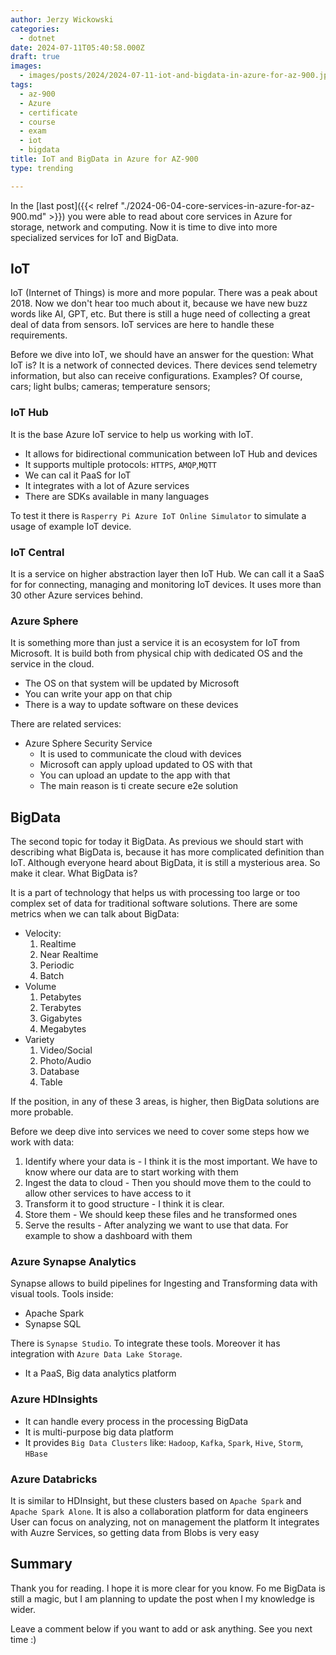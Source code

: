 ```yaml
---
author: Jerzy Wickowski
categories:
  - dotnet
date: 2024-07-11T05:40:58.000Z
draft: true
images:
  - images/posts/2024/2024-07-11-iot-and-bigdata-in-azure-for-az-900.jpg
tags:
  - az-900
  - Azure
  - certificate
  - course
  - exam
  - iot
  - bigdata
title: IoT and BigData in Azure for AZ-900
type: trending

---
```

In the [last post]({{< relref "./2024-06-04-core-services-in-azure-for-az-900.md" >}}) you were able to read about core services in Azure for storage, network and computing. Now it is time to dive into more specialized services for IoT and BigData.

## IoT
IoT (Internet of Things) is more and more popular. There was a peak about 2018. Now we don't hear too much about it, because we have new buzz words like AI, GPT, etc. But there is still a huge need of collecting a great deal of data from sensors. IoT services are here to handle these requirements.

Before we dive into IoT, we should have an answer for the question: What IoT is?
It is a network of connected devices. There devices send telemetry information, but also can receive configurations. Examples? Of course, cars; light bulbs; cameras; temperature sensors;

### IoT Hub
It is the base Azure IoT service to help us working with IoT. 
- It allows for bidirectional communication between IoT Hub and devices
- It supports multiple protocols: `HTTPS`, `AMQP`,`MQTT`
- We can cal it PaaS for IoT
- It integrates with a lot of Azure services
- There are SDKs available in many languages

To test it there is `Rasperry Pi Azure IoT Online Simulator` to simulate a usage of example IoT device.

### IoT Central
It is a service on higher abstraction layer then IoT Hub. We can call it a SaaS for for connecting, managing and monitoring IoT devices. It uses more than 30 other Azure services behind.

### Azure Sphere
It is something more than just a service it is an ecosystem for IoT from Microsoft. It is build both from physical chip with dedicated OS and the service in the cloud.
- The OS on that system will be updated by Microsoft
- You can write your app on that chip
- There is a way to update software on these devices

There are related services:
- Azure Sphere Security Service   
  - It is used to communicate the cloud with devices
  - Microsoft can apply upload updated to OS with that
  - You can upload an update to the app with that
  - The main reason is ti create secure e2e solution

## BigData
The second topic for today it BigData. As previous we should start with describing what BigData is, because it has more complicated definition than IoT. Although everyone heard about BigData, it is still a mysterious area. So make it clear. What BigData is?

It is a part of technology that helps us with processing too large or too complex set of data for traditional software solutions. There are some metrics when we can talk about BigData:
- Velocity:
  1. Realtime
  2. Near Realtime
  3. Periodic
  4. Batch
- Volume
  1. Petabytes
  2. Terabytes
  3. Gigabytes
  4. Megabytes
- Variety
  1. Video/Social
  2. Photo/Audio
  3. Database
  4. Table

If the position, in any of these 3 areas, is higher, then BigData solutions are more probable. 

Before we deep dive into services we need to cover some steps how we work with data:
1. Identify where your data is - I think it is the most important. We have to know where our data are to start working with them
2. Ingest the data to cloud - Then you should move them to the could to allow other services to have access to it
3. Transform it to good structure - I think it is clear.
4. Store them - We should keep these files and he transformed ones
5. Serve the results - After analyzing we want to use that data. For example to show a dashboard with them

### Azure Synapse Analytics
Synapse allows to build pipelines for Ingesting and Transforming data with visual tools.
Tools inside:
- Apache Spark
- Synapse SQL

There is `Synapse Studio`. To integrate these tools. Moreover it has integration with `Azure Data Lake Storage`.
- It a PaaS, Big data analytics platform

### Azure HDInsights
- It can handle every process in the processing BigData
- It is multi-purpose big data platform
- It provides `Big Data Clusters` like:  `Hadoop`, `Kafka`, `Spark`, `Hive`, `Storm`, `HBase`

### Azure Databricks
It is similar to HDInsight, but these clusters based on `Apache Spark` and `Apache Spark Alone`.
It is also a collaboration platform for data engineers
User can focus on analyzing, not on management the platform
It integrates with Auzre Services, so getting data from Blobs is very easy


## Summary
Thank you for reading. I hope it is more clear for you know. Fo me BigData is still a magic, but I am planning to update the post when I my knowledge is wider.

Leave a comment below if you want to add or ask anything. See you next time :)
